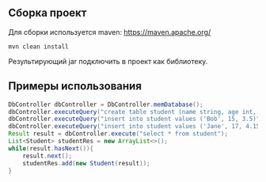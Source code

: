## Сборка проект

Для сборки используется maven: https://maven.apache.org/

```shell
mvn clean install
```

Результирующий jar подключить в проект как библиотеку.

## Примеры использования

```java
DbController dbController = DbController.memDatabase();
dbController.executeQuery("create table student (name string, age int, avgScore double)");
dbController.executeQuery("insert into student values ('Bob', 15, 3.5)");
dbController.executeQuery("insert into student values ('Jane', 17, 4.15)");
Result result = dbController.execute("select * from student");
List<Student> studentRes = new ArrayList<>();
while(result.hasNext()){
    result.next();
    studentRes.add(new Student(result));
}
```